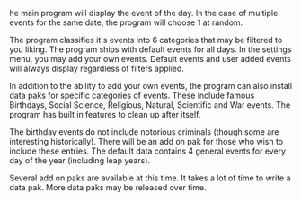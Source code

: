 he main program will display the event of the day. In the case of
multiple events for the same date, the program will choose 1 at random.

The program classifies it's events into 6 categories that may be 
filtered to you liking. The program ships with default events for all days. 
In the settings menu, you may add your own events. Default events and user 
added events will always display regardless of filters applied.

In addition to the ability to add your own events, the program can also
install data paks for specific categories of events. These include famous
Birthdays, Social Science, Religious, Natural, Scientific and War events.
The program has built in features to clean up after itself.

The birthday events do not include notorious criminals (though some are
interesting historically). There will be an add on pak for those who wish
to include these entries.  The default data contains 4 general events for 
every day of the year (including leap years). 

Several add on paks are available at this time. It takes a lot of time to 
write a data pak. More data paks may be released over time.
